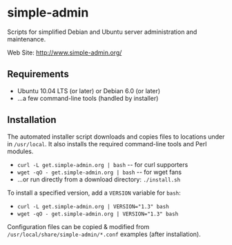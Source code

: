 simple-admin
============
Scripts for simplified Debian and Ubuntu server administration
and maintenance.

Web Site: http://www.simple-admin.org/


Requirements
------------
* Ubuntu 10.04 LTS (or later) or Debian 6.0 (or later)
* ...a few command-line tools (handled by installer)


Installation
------------
The automated installer script downloads and copies files to locations
under in `/usr/local`. It also installs the required command-line tools
and Perl modules.

* `curl -L get.simple-admin.org | bash` -- for curl supporters
* `wget -qO - get.simple-admin.org | bash` -- for wget fans
* ...or run directly from a download directory: `./install.sh`

To install a specified version, add a `VERSION` variable for `bash`:

* `curl -L get.simple-admin.org | VERSION="1.3" bash`
* `wget -qO - get.simple-admin.org | VERSION="1.3" bash`

Configuration files can be copied & modified from
`/usr/local/share/simple-admin/*.conf` examples (after installation).

